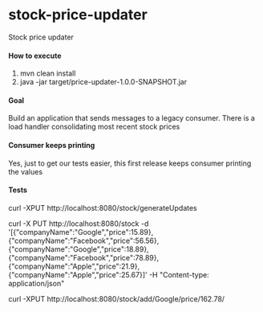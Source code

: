 # stock-price-updater
Stock price updater

#### How to execute
1. mvn clean install
2. java -jar target/price-updater-1.0.0-SNAPSHOT.jar

#### Goal
Build an application that sends messages to a legacy consumer. There is a load handler consolidating most recent stock prices

#### Consumer keeps printing
Yes, just to get our tests easier, this first release keeps consumer printing the values

#### Tests
curl -XPUT http://localhost:8080/stock/generateUpdates

curl -X PUT http://localhost:8080/stock -d '[{"companyName":"Google","price":15.89},{"companyName":"Facebook","price":56.56},{"companyName":"Google","price":18.89},{"companyName":"Facebook","price":78.89},{"companyName":"Apple","price":21.9},{"companyName":"Apple","price":25.67}]' -H "Content-type: application/json"

curl -XPUT http://localhost:8080/stock/add/Google/price/162.78/


